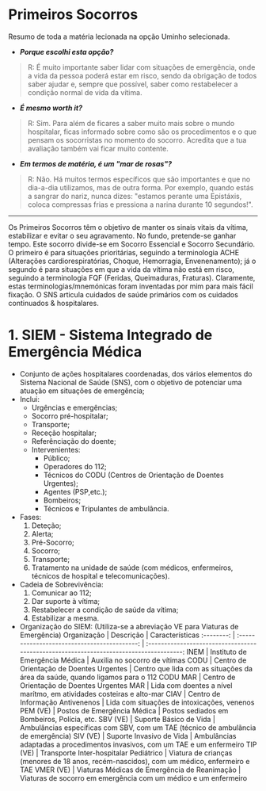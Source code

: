 # Primeiros Socorros
 Resumo de toda a matéria lecionada na opção Uminho selecionada.
 - __*Porque escolhi esta opção?*__ 
 > R: É muito importante saber lidar com situações de emergência, onde a vida da pessoa poderá estar em risco, sendo da obrigação de todos saber ajudar e, sempre que possível, saber como restabelecer a condição normal de vida da vítima.
 - __*É mesmo worth it?*__ 
 > R: Sim. Para além de ficares a saber muito mais sobre o mundo hospitalar, ficas informado sobre como são os procedimentos e o que pensam os socorristas no momento do socorro. Acredita que a tua avaliação também vai ficar muito contente.
 - __*Em termos de matéria, é um "mar de rosas"?*__ 
 > R: Não. Há muitos termos específicos que são importantes e que no dia-a-dia utilizamos, mas de outra forma. Por exemplo, quando estás a sangrar do nariz, nunca dizes: "estamos perante uma Epistáxis, coloca compressas frias e pressiona a narina durante 10 segundos!".
- - - - - - - - - - - - - - - - - - - - - - - - - - - - - - - - - - - - - - - - - - - - - - - - - - - - - - - - - - - - - - - - - - - - - - - - - - - - - - - - - -
 Os Primeiros Socorros têm o objetivo de manter os sinais vitais da vítima, estabilizar e evitar o seu agravamento. No fundo, pretende-se ganhar tempo. Este socorro divide-se em Socorro Essencial e Socorro Secundário. O primeiro é para situações prioritárias, seguindo a terminologia ACHE (Alterações cardiorespiratórias, Choque, Hemorragia, Envenenamento); já o segundo é para situações em que a vida da vítima não está em risco, seguindo a terminologia FQF (Feridas, Queimaduras, Fraturas). Claramente, estas terminologias/mnemónicas foram inventadas por mim para mais fácil fixação. O SNS articula cuidados de saúde primários com os cuidados continuados & hospitalares.
 
# 1. SIEM - Sistema Integrado de Emergência Médica
- Conjunto de ações hospitalares coordenadas, dos vários elementos do Sistema Nacional de Saúde (SNS), com o objetivo de potenciar uma atuação em situações de emergência;
- Inclui:
   - Urgências e emergências;
   - Socorro pré-hospitalar;
   - Transporte;
   - Receção hospitalar;
   - Referênciação do doente;
   - Intervenientes:
      - Público;
      - Operadores do 112;
      - Técnicos do CODU (Centros de Orientação de Doentes Urgentes);
      - Agentes (PSP,etc.);
      - Bombeiros;
      - Técnicos e Tripulantes de ambulância.
- Fases:
   1. Deteção;
   2. Alerta;
   3. Pré-Socorro;
   4. Socorro;
   5. Transporte;
   6. Tratamento na unidade de saúde (com médicos, enfermeiros, técnicos de hospital e telecomunicações).
- Cadeia de Sobrevivência:
   1. Comunicar ao 112;
   2. Dar suporte à vítima;
   3. Restabelecer a condição de saúde da vítima;
   4. Estabilizar a mesma.
- Organização do SIEM:
(Utiliza-se a abreviação VE para Viaturas de Emergência)
Organização | Descrição                                    | Características
:--------:  | :------------------------------------------: | :-------------------------------------------------------------------------------------:
INEM        | Instituto de Emergência Médica               | Auxilia no socorro de vítimas
CODU        | Centro de Orientação de Doentes Urgentes     | Centro que lida com as situações da área da saúde, quando ligamos para o 112
CODU MAR    | Centro de Orientação de Doentes Urgentes MAR | Lida com doentes a nível marítmo, em atividades costeiras e alto-mar
CIAV        | Centro de Informação Antivenenos             | Lida com situações de intoxicações, venenos
PEM (VE)    | Postos de Emergência Médica                  | Postos sediados em Bombeiros, Polícia, etc.
SBV (VE)    | Suporte Básico de Vida                       | Ambulâncias específicas com SBV, com um TAE (técnico de ambulãncia de emergência)
SIV (VE)    | Suporte Invasivo de Vida                     | Ambulâncias adaptadas a procedimentos invasivos, com um TAE e um enfermeiro
TIP (VE)    | Transporte Inter-hospitalar Pediátrico       | Viatura de crianças (menores de 18 anos, recém-nascidos), com um médico, enfermeiro e TAE
VMER (VE)   | Viaturas Médicas de Emergência de Reanimação | Viaturas de socorro em emergência com um médico e um enfermeiro
